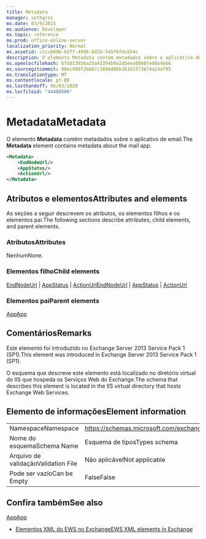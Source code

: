 ```yaml
---
title: Metadata
manager: sethgros
ms.date: 03/9/2015
ms.audience: Developer
ms.topic: reference
ms.prod: office-online-server
localization_priority: Normal
ms.assetid: c1cc609b-65ff-4998-8d2b-545f0fdcb54c
description: O elemento Metadata contém metadados sobre o aplicativo de email.
ms.openlocfilehash: b7dd13936a25a43394b9a2d5eea8808fe08b4eb6
ms.sourcegitcommit: 88ec988f2bb67c1866d06b361615f3674a24e795
ms.translationtype: MT
ms.contentlocale: pt-BR
ms.lasthandoff: 06/03/2020
ms.locfileid: "44460586"
---
```

# <a name="metadata"></a><span data-ttu-id="89319-103">Metadata</span><span class="sxs-lookup"><span data-stu-id="89319-103">Metadata</span></span>

<span data-ttu-id="89319-104">O elemento **Metadata** contém metadados sobre o aplicativo de email.</span><span class="sxs-lookup"><span data-stu-id="89319-104">The **Metadata** element contains metadata about the mail app.</span></span> 
  
```XML
<Metadata>
    <EndNodeUrl/>
    <AppStatus/>
    <ActionUrl/>
</Metadata>
```

## <a name="attributes-and-elements"></a><span data-ttu-id="89319-105">Atributos e elementos</span><span class="sxs-lookup"><span data-stu-id="89319-105">Attributes and elements</span></span>

<span data-ttu-id="89319-106">As seções a seguir descrevem os atributos, os elementos filhos e os elementos pai.</span><span class="sxs-lookup"><span data-stu-id="89319-106">The following sections describe attributes, child elements, and parent elements.</span></span>
  
### <a name="attributes"></a><span data-ttu-id="89319-107">Atributos</span><span class="sxs-lookup"><span data-stu-id="89319-107">Attributes</span></span>

<span data-ttu-id="89319-108">Nenhum</span><span class="sxs-lookup"><span data-stu-id="89319-108">None.</span></span>
  
### <a name="child-elements"></a><span data-ttu-id="89319-109">Elementos filho</span><span class="sxs-lookup"><span data-stu-id="89319-109">Child elements</span></span>

<span data-ttu-id="89319-110">[EndNodeUrl](endnodeurl.md)  |  [AppStatus](appstatus-ex15websvcsotherref.md)  |  [ActionUrl](actionurl.md)</span><span class="sxs-lookup"><span data-stu-id="89319-110">[EndNodeUrl](endnodeurl.md) | [AppStatus](appstatus-ex15websvcsotherref.md) | [ActionUrl](actionurl.md)</span></span>
  
### <a name="parent-elements"></a><span data-ttu-id="89319-111">Elementos pai</span><span class="sxs-lookup"><span data-stu-id="89319-111">Parent elements</span></span>

[<span data-ttu-id="89319-112">App</span><span class="sxs-lookup"><span data-stu-id="89319-112">App</span></span>](app.md)
  
## <a name="remarks"></a><span data-ttu-id="89319-113">Comentários</span><span class="sxs-lookup"><span data-stu-id="89319-113">Remarks</span></span>

<span data-ttu-id="89319-114">Este elemento foi introduzido no Exchange Server 2013 Service Pack 1 (SP1).</span><span class="sxs-lookup"><span data-stu-id="89319-114">This element was introduced in Exchange Server 2013 Service Pack 1 (SP1).</span></span>
  
<span data-ttu-id="89319-115">O esquema que descreve este elemento está localizado no diretório virtual do IIS que hospeda os Serviços Web do Exchange.</span><span class="sxs-lookup"><span data-stu-id="89319-115">The schema that describes this element is located in the IIS virtual directory that hosts Exchange Web Services.</span></span>
  
## <a name="element-information"></a><span data-ttu-id="89319-116">Elemento de informações</span><span class="sxs-lookup"><span data-stu-id="89319-116">Element information</span></span>

|||
|:-----|:-----|
|<span data-ttu-id="89319-117">Namespace</span><span class="sxs-lookup"><span data-stu-id="89319-117">Namespace</span></span>  <br/> | https://schemas.microsoft.com/exchange/services/2006/types  <br/> |
|<span data-ttu-id="89319-118">Nome do esquema</span><span class="sxs-lookup"><span data-stu-id="89319-118">Schema Name</span></span>  <br/> |<span data-ttu-id="89319-119">Esquema de tipos</span><span class="sxs-lookup"><span data-stu-id="89319-119">Types schema</span></span>  <br/> |
|<span data-ttu-id="89319-120">Arquivo de validação</span><span class="sxs-lookup"><span data-stu-id="89319-120">Validation File</span></span>  <br/> |<span data-ttu-id="89319-121">Não aplicável</span><span class="sxs-lookup"><span data-stu-id="89319-121">Not applicable</span></span>  <br/> |
|<span data-ttu-id="89319-122">Pode ser vazio</span><span class="sxs-lookup"><span data-stu-id="89319-122">Can be Empty</span></span>  <br/> |<span data-ttu-id="89319-123">False</span><span class="sxs-lookup"><span data-stu-id="89319-123">False</span></span>  <br/> |
   
## <a name="see-also"></a><span data-ttu-id="89319-124">Confira também</span><span class="sxs-lookup"><span data-stu-id="89319-124">See also</span></span>



[<span data-ttu-id="89319-125">App</span><span class="sxs-lookup"><span data-stu-id="89319-125">App</span></span>](app.md)


- [<span data-ttu-id="89319-126">Elementos XML do EWS no Exchange</span><span class="sxs-lookup"><span data-stu-id="89319-126">EWS XML elements in Exchange</span></span>](ews-xml-elements-in-exchange.md)

